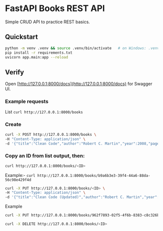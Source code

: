 # FastAPI Books REST API

Simple CRUD API to practice REST basics.

## Quickstart
```bash
python -m venv .venv && source .venv/bin/activate   # on Windows: .venv\Scripts\activate
pip install -r requirements.txt
uvicorn app.main:app --reload
```

## Verify
Open [http://127.0.0.1:8000/docs](http://127.0.0.1:8000/docs) for Swagger UI.

### Example requests
List
`curl http://127.0.0.1:8000/books`

### Create
```bash
curl -X POST http://127.0.0.1:8000/books \
-H "Content-Type: application/json" \
-d '{"title":"Clean Code","author":"Robert C. Martin","year":2008,"pages":464}'
```

### Copy an ID from list output, then:
```bash
curl http://127.0.0.1:8000/books/<ID>
```
Example:-
`curl http://127.0.0.1:8000/books/b9a6b3e3-39f4-44a6-88da-56c98e429f4d`


```bash
curl -X PUT http://127.0.0.1:8000/books/<ID> \
-H "Content-Type: application/json" \
-d '{"title":"Clean Code (Updated)","author":"Robert C. Martin","year":2008,"pages":464}'
```
Example
```bash
curl -X PUT http://127.0.0.1:8000/books/962f7893-02f5-4f6b-8383-c8c326b24c1f -H "Content-Type: application/json" -d '{"title":"Clean Code (Updated)","author":"Robert C. Martin","year":2008,"pages":464}'
```


```bash
curl -X DELETE http://127.0.0.1:8000/books/<ID>
```